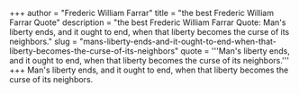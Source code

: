 +++
author = "Frederic William Farrar"
title = "the best Frederic William Farrar Quote"
description = "the best Frederic William Farrar Quote: Man's liberty ends, and it ought to end, when that liberty becomes the curse of its neighbors."
slug = "mans-liberty-ends-and-it-ought-to-end-when-that-liberty-becomes-the-curse-of-its-neighbors"
quote = '''Man's liberty ends, and it ought to end, when that liberty becomes the curse of its neighbors.'''
+++
Man's liberty ends, and it ought to end, when that liberty becomes the curse of its neighbors.
